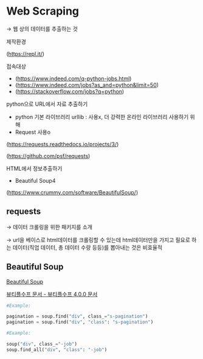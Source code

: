 # Web Scraping

→ 웹 상의 데이터를 추출하는 것

제작환경

(https://repl.it/)

접속대상

- (https://www.indeed.com/q-python-jobs.html)
- (https://www.indeed.com/jobs?as_and=python&limit=50)
- (https://stackoverflow.com/jobs?q=python)

python으로 URL에서 자료 추출하기

- python 기본 라이브러리 urllib : 사용x, 더 강력한 온라인 라이브러리 사용하기 위해
- Request 사용o

(https://requests.readthedocs.io/projects/3/)

(https://github.com/psf/requests)

HTML에서 정보추출하기

- Beautiful Soup4

(https://www.crummy.com/software/BeautifulSoup/)

## requests

→ 데이터 크롤링을 위한 패키지를 소개

→ url을 베이스로 html데이터를 크롤링할 수 있는데 html데이터만을 가지고 필요로 하는 데이터(직업 데이터, 총 데이터 수량 등등)를 뽑아내는 것은 비효율적

## Beautiful Soup

[Beautiful Soup](https://www.crummy.com/software/BeautifulSoup/)

[뷰티플수프 문서 - 뷰티플수프 4.0.0 문서](https://www.crummy.com/software/BeautifulSoup/bs4/doc.ko/)

```python
#Example:

pagination = soup.find("div", class_="s-pagination")
pagination = soup.find("div", "class": "s-pagination")
```

```python
#Example:

soup("div", class_="-job")
soup.find_all("div", "class": "-job")
```